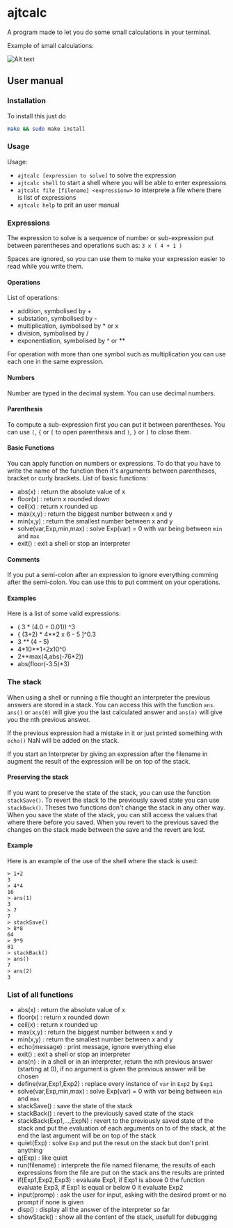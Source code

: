 ﻿# ajtcalc

A program made to let you do some small calculations in your terminal.

Example of small calculations:

![Alt text](https://i.imgur.com/22gJfoj.png "Some simple math.")

## User manual

### Installation
To install this just do
```bash
make && sudo make install
```

### Usage

Usage: 
* `ajtcalc [expression to solve]` to solve the expression
* `ajtcalc shell` to start a shell where you will be able to enter expressions
* `ajtcalc file [filename] <expressionw>` to interprete a file where there is list of expressions
* `ajtcalc help` to prit an user manual


### Expressions

The expression to solve is a sequence of number or sub-expression put between parentheses and operations such as: `3 x ( 4 + 1 )`

Spaces are ignored, so you can use them to make your expression easier to read while you write them.

#### Operations

List of operations:
* addition, symbolised by +
* substation, symbolised by -
* multiplication, symbolised by \* or x
* division, symbolised by /
* exponentiation, symbolised by ^ or \*\*

For operation with more than one symbol such as multiplication you can use each one in the same expression.

#### Numbers

Number are typed in the decimal system. You can use decimal numbers.

#### Parenthesis

To compute a sub-expression first you can put it between parentheses. You can use `(`, `{` or `[` to open parenthesis and `)`, `}` or `]` to close them.

#### Basic Functions

You can apply function on numbers or expressions.
To do that you have to write the name of the function then it's arguments between parentheses, bracket or curly brackets.
List of basic functions:
* abs(x) : return the absolute value of x
* floor(x) : return x rounded down
* ceil(x) : return x rounded up
* max(x,y) : return the biggest number between x and y
* min(x,y) : return the smallest number between x and y
* solve(var,Exp,min,max) : solve Exp(var) = 0 with var being between `min` and `max`
* exit() : exit a shell or stop an interpreter

#### Comments

If you put a semi-colon after an expression to ignore everything comming after the semi-colon. You can use this to put comment on your operations.

#### Examples

Here is a list of some valid expressions:
* ( 3 * (4.0 + 0.01)) ^3
* { (3+2) * 4\*\*2 x 6 - 5 ]^0.3
* 3 \*\* (4 - 5)
* 4\*10\*\*1+2x10^0
* 2\*\*max(4,abs(-76\*2))
* abs(floor(-3.5)\*3)

### The stack

When using a shell or running a file thought an interpreter the previous answers are stored in a stack. You can access this with the function `ans`. `ans()` or `ans(0)` will give you the last calculated answer and `ans(n)` will give you the nth previous answer.

If the previous expression had a mistake in it or just printed something with `echo()` NaN will be added on the stack.

If you start an Interpreter by giving an expression after the filename in augment the result of the expression will be on top of the stack.

#### Preserving the stack

If you want to preserve the state of the stack, you can use the function `stackSave()`. To revert the stack to the previously saved state you can use `stackBack()`. Theses two functions don't change the stack in any other way. When you save the state of the stack, you can still access the values that where there before you saved. When you revert to the previous saved the changes on the stack made between the save and the revert are lost.

#### Example

Here is an example of the use of the shell where the stack is used:

```
> 1+2
3
> 4*4
16
> ans(1)
3
> 7  
7
> stackSave()
> 8*8
64
> 9*9     
81
> stackBack()
> ans()
7
> ans(2)
3
```

### List of all functions

* abs(x) : return the absolute value of x
* floor(x) : return x rounded down
* ceil(x) : return x rounded up
* max(x,y) : return the biggest number between x and y
* min(x,y) : return the smallest number between x and y
* echo(message) : print message, ignore everything else
* exit() : exit a shell or stop an interpreter
* ans(n) : in a shell or in an interpreter, return the nth previous answer (starting at 0), if no argument is given the previous answer will be chosen
* define(var,Exp1,Exp2) : replace every instance of `var` in `Exp2` by `Exp1`
* solve(var,Exp,min,max) : solve Exp(var) = 0 with var being between `min` and `max`
* stackSave() : save the state of the stack
* stackBack() : revert to the previously saved state of the stack
* stackBack(Exp1,...,ExpN) : revert to the previously saved state of the stack and put the evaluation of each arguments on to of the stack, at the end the last argument will be on top of the stack
* quiet(Exp) : solve `Exp` and put the resut on the stack but don't print anything
* q(Exp) : like quiet
* run(filename) : interprete the file named filename, the results of each expressions from the file are put on the stack ans the results are printed
* if(Exp1,Exp2,Exp3) : evaluate Exp1, if Exp1 is above 0 the function evaluate Exp3, if Exp1 is equal or below 0 it evaluate Exp2
* input(promp) : ask the user for input, asking with the desired promt or no prompt if none is given
* disp() : display all the answer of the interpreter so far
* showStack() : show all the content of the stack, usefull for debugging

